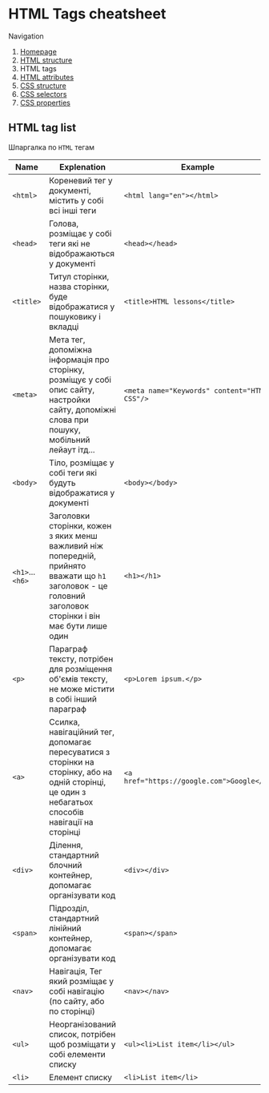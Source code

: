 # HTML Tags cheatsheet

Navigation

1. [Homepage](../readme.md)
2. [HTML structure](html_structure.md)
3. HTML tags
4. [HTML attributes](html_attributes.md)
5. [CSS structure](css_structure.md)
6. [CSS selectors](css_selectors.md)
7. [CSS properties](css_properties.md)

## HTML tag list

Шпаргалка по `HTML` тегам

| Name | Explenation | Example |
| -- | -- | -- |
| `<html>` | Кореневий тег у документі, містить у собі всі інші теги | `<html lang="en"></html>` |
| `<head>` | Голова, розміщає у собі теги які не відображаються у документі | `<head></head>` |
| `<title>` | Титул сторінки, назва сторінки, буде відображатися у пошуковику і вкладці | `<title>HTML lessons</title>`|
| `<meta>` | Мета тег, допоміжна інформація про сторінку, розміщує у собі опис сайту, настройки сайту, допоміжні слова при пошуку, мобільний лейаут ітд... | `<meta name="Keywords" content="HTML, CSS"/>` |
| `<body>` | Тіло, розміщає у собі теги які будуть відображатися у документі | `<body></body>` |
| `<h1>`...`<h6>` | Заголовки сторінки, кожен з яких менш важливий ніж попередній, прийнято вважати що `h1` заголовок - це головний заголовок сторінки і він має бути лише один | `<h1></h1>` |
| `<p>` | Параграф тексту, потрібен для розміщення об'ємів тексту, не може містити в собі інший параграф | `<p>Lorem ipsum.</p>` |
| `<a>` | Ссилка, навігаційний тег, допомагає пересуватися з сторінки на сторінку, або на одній сторінці, це один з небагатьох способів навігації на сторінці | `<a href="https://google.com">Google</a>` |
| `<div>` | Ділення, стандартний блочний контейнер, допомагає організувати код | `<div></div>` |
| `<span>` | Підрозділ, стандартний лінійний контейнер, допомагає організувати код | `<span></span>` |
| `<nav>` | Навігація, Тег який розміщає у собі навігацію (по сайту, або по сторінці) | `<nav></nav>` |
| `<ul>` | Неорганізований список, потрібен щоб розміщати у собі елементи списку  | `<ul><li>List item</li></ul>` |
| `<li>` | Елемент списку | `<li>List item</li>` |